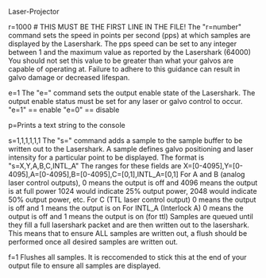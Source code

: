Laser-Projector

r=1000 # THIS MUST BE THE FIRST LINE IN THE FILE!
The "r=number" command sets the speed in points per second (pps) at which samples are displayed by the Lasershark.
The pps speed can be set to any integer between 1 and the maximum value as reported by the Lasershark (64000)
You should not set this value to be greater than what your galvos are capable of operating at.
Failure to adhere to this guidance can result in galvo damage or decreased lifespan.

e=1
The "e=" command sets the output enable state of the Lasershark. The output enable status must be set for any
laser or galvo control to occur.
"e=1" == enable
"e=0" == disable

p=Prints a text string to the console

s=1,1,1,1,1,1
The "s=" command adds a sample to the sample buffer to be written out to the Lasershark.
A sample defines galvo positioning and laser intensity for a particular point to be displayed.
The format is "s=X,Y,A,B,C,INTL_A"
The ranges for these fields are X=[0-4095],Y=[0-4095],A=[0-4095],B=[0-4095],C=[0,1],INTL_A=[0,1]
For A and B (analog laser control outputs), 0 means the output is off and 4096 means the output is at full power
        1024 would indicate 25% output power, 2048 would indicate 50% output power, etc.
For C (TTL laser control output) 0 means the output is off and 1 means the output is on
For INTL_A (Interlock A) 0 means the output is off and 1 means the output is on (for ttl)
Samples are queued until they fill a full lasershark packet and are then written out to the lasershark.
This means that to ensure ALL samples are written out, a flush should be performed once all desired samples are
written out.

f=1
Flushes all samples. It is reccomended to stick this at the end of your output file to ensure all samples are displayed.

